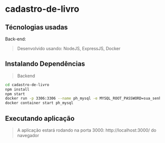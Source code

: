 # cadastro-de-livro
## Técnologias usadas
Back-end:
> Desenvolvido usando: NodeJS, ExpressJS, Docker
## Instalando Dependências
> Backend
```bash
cd cadastro-de-livro
npm install
npm start
docker run -p 3306:3306 --name ph_mysql -e MYSQL_ROOT_PASSWORD=sua_senha -d mysql:5.7
docker container start ph_mysql
``` 
## Executando aplicação
> A aplicação estará rodando na porta 3000: http://localhost:3000/ do navegador

